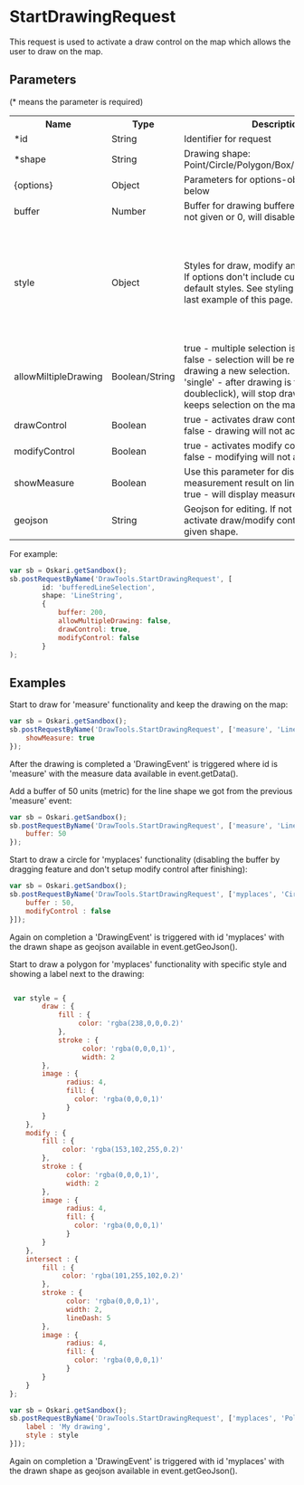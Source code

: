 # StartDrawingRequest

This request is used to activate a draw control on the map which allows the user to draw on the map.

## Parameters

(* means the parameter is required)

<table class="table">
<tr>
  <th> Name</th><th> Type</th><th> Description</th><th> Default value</th>
</tr>
<tr>
  <td> *id</td><td> String</td><td> Identifier for request</td><td> </td>
</tr>
<tr>
  <td> *shape</td><td> String</td><td> Drawing shape: Point/Circle/Polygon/Box/Square/LineString</td><td> null</td>
</tr>
<tr>
  <td> {options}</td><td> Object</td><td> Parameters for options-object is listed below</td><td> null</td>
</tr>
<tr>
  <td> buffer</td><td> Number</td><td> Buffer for drawing buffered line and dot. If not given or 0, will disable dragging.</td><td> null</td>
</tr>
<tr>
  <td> style</td> <td> Object</td> <td> Styles for draw, modify and intersect mode. If options don't include custom style, sets default styles. See styling example at the last example of this page.</td>
  <td> 
  		{
    		fillColor: 'rgba(255,0,255,0.2)',
    		strokeColor: 'rgba(0,0,0,1)',
    		width: 2,
    		radius: 4,
    		lineDash: [5],
    		textScale: 1.3,
    		textOutlineColor: 'rgba(255,255,255,1)',
    		textColor: 'rgba(0,0,0,1)'
    	}
    </td>
</tr>
<tr>
  <td> allowMiltipleDrawing</td><td> Boolean/String</td><td> true - multiple selection is allowed.<br> false - selection will be removed before drawing a new selection.<br> 'single' - after drawing is finished (by doubleclick), will stop drawing tool, but keeps selection on the map.</td><td> true</td>
</tr>
<tr>
  <td> drawControl</td><td> Boolean</td><td> true - activates draw control.<br> false - drawing will not activated.</td><td> true</td>
</tr>
<tr>
  <td> modifyControl</td><td> Boolean</td><td> true - activates modify control.<br> false - modifying will not activated.</td><td> true</td>
</tr>
<tr>
  <td> showMeasure</td><td> Boolean</td><td> Use this parameter for displaying measurement result on line or polygon.<br> true - will display measure on selection.</td><td> false</td>
</tr>
<tr>
  <td> geojson</td><td> String</td> <td> Geojson for editing. If not given, will activate draw/modify control according to given shape.</td><td> null</td>
</tr>
</table>

For example:
```javascript
var sb = Oskari.getSandbox();
sb.postRequestByName('DrawTools.StartDrawingRequest', [
		id: 'bufferedLineSelection', 
		shape: 'LineString', 
		{
        	buffer: 200,
            allowMultipleDrawing: false,
			drawControl: true, 
            modifyControl: false
        }		
);
```

## Examples

Start to draw for 'measure' functionality and keep the drawing on the map:
```javascript
var sb = Oskari.getSandbox();
sb.postRequestByName('DrawTools.StartDrawingRequest', ['measure', 'LineString'], {
	showMeasure: true
});
```

After the drawing is completed a 'DrawingEvent' is triggered where id is 'measure' with the measure data available in event.getData().

Add a buffer of 50 units (metric) for the line shape we got from the previous 'measure' event:
```javascript
var sb = Oskari.getSandbox();
sb.postRequestByName('DrawTools.StartDrawingRequest', ['measure', 'LineString'], {
	buffer: 50
});
```

Start to draw a circle for 'myplaces' functionality (disabling the buffer by dragging feature and don't setup modify control after finishing):
```javascript
var sb = Oskari.getSandbox();
sb.postRequestByName('DrawTools.StartDrawingRequest', ['myplaces', 'Circle', {
    buffer : 50,
    modifyControl : false
}]);
```
Again on completion a 'DrawingEvent' is triggered with id 'myplaces' with the drawn shape as geojson available in event.getGeoJson().

Start to draw a polygon for 'myplaces' functionality with specific style and showing a label next to the drawing:
```javascript

 var style = {
		draw : {
			fill : {
				 color: 'rgba(238,0,0,0.2)' 
			},
			stroke : {
	    	      color: 'rgba(0,0,0,1)',
	    	      width: 2
		},
		image : {
		      radius: 4,
		      fill: {
		        color: 'rgba(0,0,0,1)'
		      }
		}
	}, 
	modify : {
		fill : {
			 color: 'rgba(153,102,255,0.2)' 
		},
		stroke : {
		      color: 'rgba(0,0,0,1)',
		      width: 2
		},
		image : {
		      radius: 4,
		      fill: {
		        color: 'rgba(0,0,0,1)'
		      }
		}
	},
	intersect : {
		fill : {
			 color: 'rgba(101,255,102,0.2)' 
		},
		stroke : {
		      color: 'rgba(0,0,0,1)',
		      width: 2,
		      lineDash: 5
		},
		image : {
		      radius: 4,
		      fill: {
		        color: 'rgba(0,0,0,1)'
		      }
		}
	}
};

var sb = Oskari.getSandbox();
sb.postRequestByName('DrawTools.StartDrawingRequest', ['myplaces', 'Polygon', {
    label : 'My drawing',
    style : style
}]);
```
Again on completion a 'DrawingEvent' is triggered with id 'myplaces' with the drawn shape as geojson available in event.getGeoJson().

